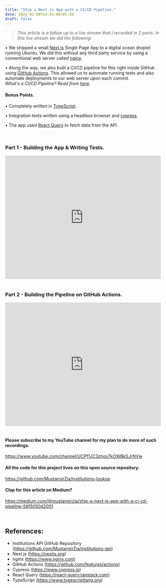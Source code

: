 ```yaml
---
title: "Ship a Next.js App with a CI/CD Pipeline."
date: 2022-01-08T14:43:00+05:30
draft: false
---
```


> *This article is a follow up to a live stream that I recorded in 2 parts. In this live stream we did the following:*

• We shipped a small [Next.js](https://nextjs.org) Single Page App to a digital ocean droplet running Ubuntu. We did this without any third party service by using a conventional web server called [nginx](https://www.nginx.com).

• Along the way, we also built a CI/CD pipeline for this right inside GitHub using [GitHub Actions](https://github.com/features/actions). This allowed us to automate running tests and also automate deployments to our web server upon each commit. <br /> *What's a CI/CD Pipeline? Read from [here](https://semaphoreci.com/blog/cicd-pipeline).*

#### Bonus Points.  
• Completely written in [TypeScript](https://www.typescriptlang.org).

• Integration tests written using a headless browser and [cypress](https://www.cypress.io).

• The app used [React Query](https://react-query.tanstack.com) to fetch data from the API.

<br />

### Part 1 - Building the App & Writing Tests.
<iframe width="100%" height="400" src="https://www.youtube.com/embed/hJ94ozgji7o" title="Part 1" frameborder="0" allow="accelerometer; autoplay; clipboard-write; encrypted-media; gyroscope; picture-in-picture" allowfullscreen></iframe>

<br />
<br />

### Part 2 - Building the Pipeline on GitHub Actions.
<iframe width="100%" height="400" src="https://www.youtube.com/embed/iehGn1HpBy0" title="Part 2" frameborder="0" allow="accelerometer; autoplay; clipboard-write; encrypted-media; gyroscope; picture-in-picture" allowfullscreen></iframe>

<br />
<br />

#### Please subscribe to my YouTube channel for my plan to do more of such recordings.
https://www.youtube.com/channel/UCPf1JC3zhos7kOWBkSJrNVw

#### All the code for this project lives on this open source repository.
https://github.com/MustansirZia/institutions-lookup

#### Clap for this article on Medium?
https://medium.com/@mustansirzia/ship-a-next-js-app-with-a-ci-cd-pipeline-56f5050d2001

<br />

## References:
* Institutions API GitHub Repository (https://github.com/MustansirZia/institutions-api)
* Next.js (https://nextjs.org)
* nginx (https://www.nginx.com)
* GitHub Actions (https://github.com/features/actions)
* Cypress (https://www.cypress.io)
* React Query (https://react-query.tanstack.com)
* TypeScript (https://www.typescriptlang.org)